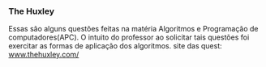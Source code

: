 ### The Huxley
Essas são alguns questões feitas na matéria Algoritmos e Programação de computadores(APC).
O intuito do professor ao solicitar tais questões foi exercitar as formas de aplicação dos 
algoritmos.
site das quest: www.thehuxley.com/

